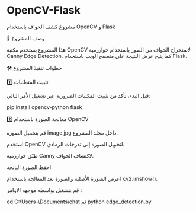 # OpenCV-Flask
مشروع كشف الحواف باستخدام OpenCV و Flask

🎯 وصف المشروع

هذا المشروع يستخدم مكتبة OpenCV لاستخراج الحواف من الصور باستخدام خوارزمية Canny Edge Detection. كما يتيح عرض النتيجة على متصفح الويب باستخدام Flask.

🛠️ خطوات تنفيذ المشروع

1️⃣ تثبيت المتطلبات

قبل البدء، تأكد من تثبيت المكتبات الضرورية عبر تشغيل الأمر التالي:

pip install opencv-python flask

2️⃣ معالجة الصورة باستخدام OpenCV

قم بتحميل الصورة image.jpg داخل مجلد المشروع.

استخدم OpenCV لتحويل الصورة إلى تدرجات الرمادي.

طبّق خوارزمية Canny لاكتشاف الحواف.

احفظ الصورة الناتجة.

اعرض الصورة الأصلية والصورة بعد المعالجة باستخدام cv2.imshow().



قم بتشغيل  بواسطه موجهه الاوامر :

cd C:\Users\-\Documents\chat
ثم
python edge_detection.py



